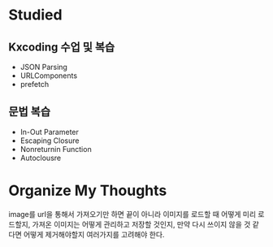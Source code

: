 # Studied

## Kxcoding 수업 및 복습
- JSON Parsing
- URLComponents
- prefetch

## 문법 복습
- In-Out Parameter
- Escaping Closure
- Nonreturnin Function
- Autoclousre

# Organize My Thoughts
image를 url을 통해서 가져오기만 하면 끝이 아니라 이미지를 로드할 때 어떻게 미리 로드할지, 가져온 이미지는 어떻게 관리하고 저장할 것인지, 만약 다시 쓰이지 않을 것 같다면 어떻게 제거해야할지 여러가지를 고려해야 한다.
